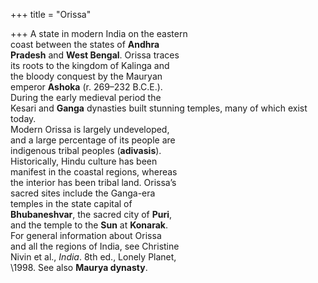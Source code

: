 +++
title = "Orissa"

+++
A state in modern India on the eastern  
coast between the states of **Andhra**  
**Pradesh** and **West Bengal**. Orissa traces  
its roots to the kingdom of Kalinga and  
the bloody conquest by the Mauryan  
emperor **Ashoka** (r. 269–232 B.C.E.).  
During the early medieval period the  
Kesari and **Ganga** dynasties built stunning temples, many of which exist today.  
Modern Orissa is largely undeveloped,  
and a large percentage of its people are  
indigenous tribal peoples (**adivasis**).  
Historically, Hindu culture has been  
manifest in the coastal regions, whereas  
the interior has been tribal land. Orissa’s  
sacred sites include the Ganga-era  
temples in the state capital of  
**Bhubaneshvar**, the sacred city of **Puri**,  
and the temple to the **Sun** at **Konarak**.  
For general information about Orissa  
and all the regions of India, see Christine  
Nivin et al., *India*. 8th ed., Lonely Planet,  
\1998. See also **Maurya dynasty**.